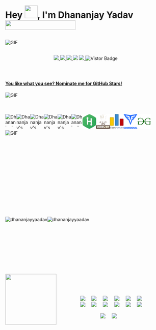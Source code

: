 <h1>Hey <img src="https://media.giphy.com/media/hvRJCLFzcasrR4ia7z/giphy.gif" height="40px" width="40px">, I'm Dhananjay Yadav <img src="https://github.com/dhananjayyaadav/images/blob/master/Profile%20Readme/My%20Name%20Gif.gif" height="30px" width="220px"></h1>
<div>
  <img align="middle" alt="GIF" src="https://readme-typing-svg.herokuapp.com?lines=I'm+a+Computer+Science+Student;I'm+an+Software+Developer;I'm+a+MERN+Developer;I'm+a++Freelancer;I+am+a+Machine+Learning+AI+Enthusiast"/>
</div>
<br />
<div>
  <p align="middle">
  <a href="https://www.linkedin.com/in/dhananjayyaadav">
  <img src="https://img.shields.io/badge/Linkedin-blue?style=flat&logo=linkedin&labelColor=blue">
  </a>
  <a href="mailto:ydhananjay2001@gmail.com?subject=Hello%20Dhananjay,%20From%20Github">
  <img src="https://img.shields.io/badge/-Gmail-%23db483b?style=flat&logo=Gmail&labelColor=red&logoColor=white">
  </a>
  <a href="https://www.facebook.com/profile.php?id=100014723257706">
  <img src="https://img.shields.io/badge/-Facebook-%230d8bf1?style=flat&logo=Facebook&logoColor=white">
  </a>
  <img src="https://img.shields.io/badge/-Instagram-%23E4405F?style=flat&logo=Instagram&logoColor=white">
  </a>
  <a href="https://twitter.com/dhananjayyaadav">
  <img src="https://img.shields.io/badge/-Twitter-%231a91da?style=flat&logo=Twitter&logoColor=white">
</a>
  <a target="_blank"><img src="https://visitor-badge.glitch.me/badge?page_id=sagnikghoshcr7.sagnikghoshcr7" alt="Vistor Badge"></a>
  </p>
</div>

<br />
<br />

[**You like what you see? Nominate me for GitHub Stars!**](https://stars.github.com/nominate/)
<div>
  <img align="middle" alt="GIF" src="https://github.com/dhananjayyaadav/images/blob/master/Profile%20Readme/Readme%20Header.gif"/>
</div>

<!-- <div>
  <img align="right" alt="GIF" height="300px" src="https://github.com/dhananjayyaadav/images/blob/master/Profile%20Readme/Readme%20Header.gif"/>
</div> -->


<br />
<br />
<br />
<div>
<a href="https://leetcode.com/dhananjayyaadav/">
  <img align="left" alt="Dhananjay's Leetcode" height="40px" width="35px" src="https://github.com/dhananjayyaadav/images/blob/master/LeetCode_logo.png" />
</a>
<a href="https://www.hackerrank.com/dhananjayyaadav/">
  <img align="left" alt="Dhananjay's HackerRank" height="46px" width="43px" src="https://www.hackerrank.com/dhananjayyaadav/images/blob/master/HackerRank.png" />
</a>
<a href="https://www.codechef.com/users/dhananjayyadav/">
  <img align="left" alt="Dhananjay's CodeChef" height="46px" width="43px" src="https://github.com/dhananjayyaadav/images/blob/master/CodeChef%20Logo.png" />
</a>
<a href="https://codeforces.com/profile/dhananjayyadav/">
  <img align="left" alt="Dhananjay's CodeForces" height="46px" width="43px" src="https://github.com/dhananjayyaadav/images/blob/master/CodeForces%20Logo.png" />
</a>
<a href="https://auth.geeksforgeeks.org/user/dhananjayyaadav/practice/">
  <img align="left" alt="Dhananjay's GeeksforGeeks" height="46px" width="43px" src="https://github.com/dhananjayyaadav/images/blob/master/GeeksforGeeks%20logo.png" />
</a>
</div>

<div>
<a href="https://leetcode.com/dhananjayyaadav/">
  <img align="left" alt="Dhananjay's Leetcode" height="40px" width="35px" src="https://github.com/dhananjayyaadav/images/blob/master/LeetCode_logo.png" />
</a>
<a href="https://www.hackerrank.com/sagnikghoshmand1/">
  <img align="left" alt="Sagnik's HackerRank" height="46px" width="43px" src="https://github.com/sagnikghoshcr7/images/blob/master/HackerRank.png" />
</a>
<a href="https://www.codechef.com/users/sagnikghoshcr7/">
  <img align="left" alt="Sagnik's CodeChef" height="46px" width="43px" src="https://github.com/sagnikghoshcr7/images/blob/master/CodeChef%20Logo.png" />
</a>
<a href="https://codeforces.com/profile/sagnikghoshcr7/">
  <img align="left" alt="Sagnik's CodeForces" height="46px" width="43px" src="https://github.com/sagnikghoshcr7/images/blob/master/CodeForces%20Logo.png" />
</a>
<a href="https://app.codesignal.com/profile/sagnikghoshcr7/">
  <img align="left" alt="Sagnik's CodeSignal" height="46px" width="43px" src="https://github.com/sagnikghoshcr7/images/blob/master/codesignal_logo.png" />
</a>
<a href="https://auth.geeksforgeeks.org/user/sagnikghoshcr7/practice/">
  <img align="left" alt="Sagnik's GeeksforGeeks" height="46px" width="43px" src="https://github.com/sagnikghoshcr7/images/blob/master/GeeksforGeeks%20logo.png" />
</a>
</div>
<br />
<br />
<br />

<div>
  <img align="left" alt="GIF" src="https://github.com/dhananjayyaadav/images/blob/master/Profile%20Readme/github-contribution-grid-snake.svg"/>
</div>

<br />
<br />
<br />
<br />
<br />
<br />
<br />
<br />
<br />
<br />
<br />
<br />

<div>
<br />
<br />
<br />
<br />
<!-- <p align="center">
<img align="left" height="200" src="https://github-readme-stats.vercel.app/api?username=dhananjayyaadav&theme=onedark" alt="dhananjayyaadav"/> 
<img align="left" height="200" width="230" src="https://github-readme-stats.vercel.app/api/top-langs/?username=dhananjayyaadav&hide=css&theme=nord" alt="dhananjayyaadav" /> -->
<img align="left" height="180" src="https://readme-stats.clckblog.space/api?username=dhananjayyaadav&theme=onedark" alt="dhananjayyaadav"/> 
<img align="left" height="180" width="230" src="https://readme-stats.clckblog.space/api/top-langs/?username=dhananjayyaadav&hide=css&theme=nord" alt="dhananjayyaadav" />
<img align="left" src="https://octodex.github.com/images/daftpunktocat-thomas.gif" height="160px" width="160px">
<!-- <img src="https://octodex.github.com/images/daftpunktocat-guy.gif" height="160px" width="160px"> -->
</p>
</div>

<br />
<br />
<br />
<br />
<br />
<br />
<br />
<br />
<br />
<br />
<br />
<br />
<br />

<p align="center">
  <img src="https://img.shields.io/badge/-React-black?style=for-the-badge&logo=react" />&nbsp;&nbsp;&nbsp;&nbsp;
  <img src="https://img.shields.io/badge/-JavaScript-black?style=for-the-badge&logo=javascript" />&nbsp;&nbsp;&nbsp;&nbsp;
  <img src="https://img.shields.io/badge/-Angular-black?style=for-the-badge&logo=angular&logoColor=ff0000" />&nbsp;&nbsp;&nbsp;&nbsp;
<!--   <img src="https://img.shields.io/badge/-TypeScript-007ACC?style=for-the-badge&logo=typescript" />&nbsp;&nbsp;&nbsp;&nbsp; -->
  <img src="https://img.shields.io/badge/-Flask-black?style=for-the-badge&logo=flask" />&nbsp;&nbsp;&nbsp;&nbsp;
  <img src="https://img.shields.io/badge/-Python-black?style=for-the-badge&logo=Python" />&nbsp;&nbsp;&nbsp;&nbsp;
  <img src="https://img.shields.io/badge/-Web 3.O-black?style=for-the-badge&logo=Web 3.O&logoColor=007afb" />
  <br/>
<!--   <img src="https://img.shields.io/badge/-Dart-black?style=for-the-badge&logo=dart&logoColor=007afb" />&nbsp;&nbsp;&nbsp;&nbsp; -->
  <img src="https://img.shields.io/badge/-Nodejs-black?style=for-the-badge&logo=Node.js" />&nbsp;&nbsp;&nbsp;&nbsp;
  <img src="https://img.shields.io/badge/-Solidity-E34F26?style=for-the-badge&logo=Solidity&logoColor=white" />&nbsp;&nbsp;&nbsp;&nbsp;
  <img src="https://img.shields.io/badge/-CSS3-1572B6?style=for-the-badge&logo=css3" />&nbsp;&nbsp;&nbsp;&nbsp;
  <img src="https://img.shields.io/badge/-MongoDB-black?style=for-the-badge&logo=mongodb" />&nbsp;&nbsp;&nbsp;&nbsp;
  <img src="https://img.shields.io/badge/-Git-black?style=for-the-badge&logo=git" />&nbsp;&nbsp;&nbsp;&nbsp;
  <img src="https://img.shields.io/badge/-GitHub-181717?style=for-the-badge&logo=github" />
  <br/>
  <br/>
  <img src="https://img.shields.io/badge/OS-Ubuntu%2020.04%20LTS-informational?style=for-the-badge&logo=ubuntu&logoColor=white" />&nbsp;&nbsp;&nbsp;&nbsp;
  <img src="https://img.shields.io/badge/Editor-VSCode-blue?style=for-the-badge&logo=visual-studio-code&logoColor=white" />&nbsp;&nbsp;&nbsp;&nbsp;
  <br/>
  <br/>
</p>
